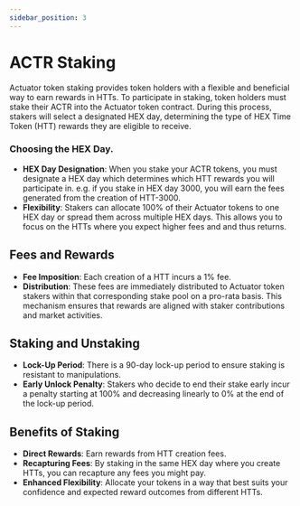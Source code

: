 ```yaml
---
sidebar_position: 3
---
```


# ACTR Staking

Actuator token staking provides token holders with a flexible and beneficial way to earn rewards in HTTs. To participate in staking, token holders must stake their ACTR into the Actuator token contract. During this process, stakers will select a designated HEX day, determining the type of HEX Time Token (HTT) rewards they are eligible to receive.

### Choosing the HEX Day.

- **HEX Day Designation**: When you stake your ACTR tokens, you must designate a HEX day which determines which HTT rewards you will participate in. e.g. if you stake in HEX day 3000, you will earn the fees generated from the creation of HTT-3000.
- **Flexibility**: Stakers can allocate 100% of their Actuator tokens to one HEX day or spread them across multiple HEX days. This allows you to focus on the HTTs where you expect higher fees and and thus returns.

## Fees and Rewards

- **Fee Imposition**: Each creation of a HTT incurs a 1% fee.
- **Distribution**: These fees are immediately distributed to Actuator token stakers within that corresponding stake pool on a pro-rata basis. This mechanism ensures that rewards are aligned with staker contributions and market activities.

## Staking and Unstaking

- **Lock-Up Period**: There is a 90-day lock-up period to ensure staking is resistant to manipulations. 
- **Early Unlock Penalty**: Stakers who decide to end their stake early incur a penalty starting at 100% and decreasing linearly to 0% at the end of the lock-up period.

## Benefits of Staking

- **Direct Rewards**: Earn rewards from HTT creation fees. 
- **Recapturing Fees**: By staking in the same HEX day where you create HTTs, you can recapture any fees you might pay. 
- **Enhanced Flexibility**: Allocate your tokens in a way that best suits your confidence and expected reward outcomes from different HTTs.

